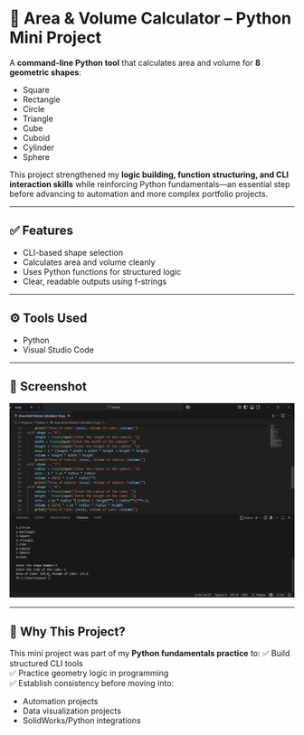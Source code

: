 # 📐 Area & Volume Calculator – Python Mini Project

A **command-line Python tool** that calculates area and volume for **8 geometric shapes**:
- Square
- Rectangle
- Circle
- Triangle
- Cube
- Cuboid
- Cylinder
- Sphere

This project strengthened my **logic building, function structuring, and CLI interaction skills** while reinforcing Python fundamentals—an essential step before advancing to automation and more complex portfolio projects.

---

## ✅ Features
- CLI-based shape selection
- Calculates area and volume cleanly
- Uses Python functions for structured logic
- Clear, readable outputs using f-strings

---

## ⚙️ Tools Used
- Python
- Visual Studio Code

---

## 📸 Screenshot

![Area and Volume Calculator](https://github.com/Naveen908025/Python-Mini-Project/blob/10b5a5b819b3874181ccae073754ac2e2fe504c4/Area_And_Volume_Calculator/Screenshot%202025-07-19%20134844.png)

---

## 🚀 Why This Project?
This mini project was part of my **Python fundamentals practice** to:
✅ Build structured CLI tools  
✅ Practice geometry logic in programming  
✅ Establish consistency before moving into:
- Automation projects
- Data visualization projects
- SolidWorks/Python integrations


